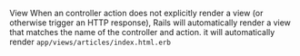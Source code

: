 View
	When an controller action does not explicitly render a view (or otherwise trigger an HTTP response), Rails will automatically render a view that matches the name of the controller and action.
		it will automatically render `app/views/articles/index.html.erb`

